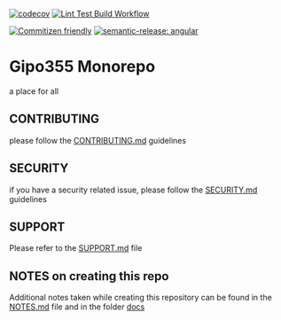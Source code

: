 [![codecov](https://codecov.io/gh/gipo355/monorepo/graph/badge.svg?token=5J3S64RHGQ)](https://codecov.io/gh/gipo355/monorepo)
[![Lint Test Build Workflow](https://github.com/gipo355/monorepo/actions/workflows/lint-build-test.yml/badge.svg)](https://github.com/gipo355/monorepo/actions/workflows/lint-build-test.yml)

[![Commitizen friendly](https://img.shields.io/badge/commitizen-friendly-brightgreen.svg)](http://commitizen.github.io/cz-cli/)
[![semantic-release: angular](https://img.shields.io/badge/semantic--release-angular-e10079?logo=semantic-release)](https://github.com/semantic-release/semantic-release)

# Gipo355 Monorepo

a place for all

## CONTRIBUTING

please follow the [CONTRIBUTING.md](.github/CONTRIBUTING.md) guidelines

## SECURITY

if you have a security related issue, please follow the
[SECURITY.md](.github/SECURITY.md) guidelines

## SUPPORT

Please refer to the [SUPPORT.md](.github/SUPPORT.md) file

## NOTES on creating this repo

Additional notes taken while creating this repository can be found in the
[NOTES.md](docs/general_notes.md) file and in the folder [docs](docs/)
